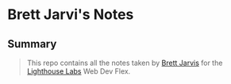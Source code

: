 # Brett Jarvi's Notes
## Summary
>This repo contains all the notes taken by [Brett Jarvis](https://github.com/bbjarvis) for the [Lighthouse Labs](https://www.lighthouselabs.ca/en) Web Dev Flex.


